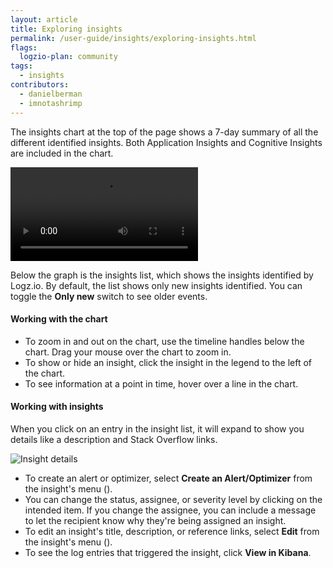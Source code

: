 ```yaml
---
layout: article
title: Exploring insights
permalink: /user-guide/insights/exploring-insights.html
flags:
  logzio-plan: community
tags:
  - insights
contributors:
  - danielberman
  - imnotashrimp
---
```


The insights chart at the top of the page shows a 7-day summary of all the different identified insights.
Both Application Insights and Cognitive Insights are included in the chart.

<video autoplay loop>
  <source src="{{site.baseurl}}/videos/insights/insights--chart-interaction.mp4" type="video/mp4" />
</video>

Below the graph is the insights list, which shows the insights identified by Logz.io.
By default, the list shows only new insights identified.
You can toggle the **Only new** switch to see older events.

#### Working with the chart

* To zoom in and out on the chart,
  use the timeline handles below the chart.
  Drag your mouse over the chart to zoom in.
* To show or hide an insight,
  click the insight in the legend to the left of the chart.
* To see information at a point in time,
  hover over a line in the chart.

#### Working with insights

When you click on an entry in the insight list, it will expand to show you details like a description and Stack Overflow links.

![Insight details](https://dytvr9ot2sszz.cloudfront.net/logz-docs/insights/insights--insight-details.png)

* To create an alert or optimizer,
  select **Create an Alert/Optimizer** from the insight's menu (<i class="li li-ellipsis-v"></i>).
* You can change the status, assignee, or severity level
  by clicking on the intended item.
  If you change the assignee,
  you can include a message to let the recipient know why they're being assigned an insight.
* To edit an insight's title, description, or reference links,
  select **Edit** from the insight's menu (<i class="li li-ellipsis-v"></i>).
* To see the log entries that triggered the insight,
  click **View in Kibana**.